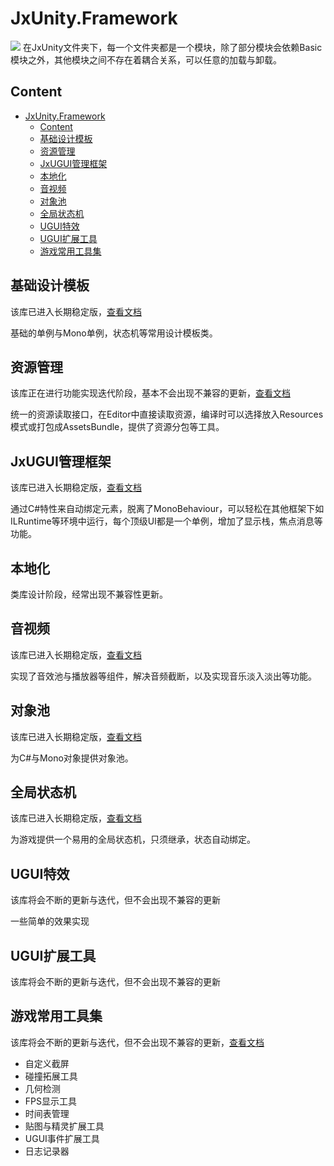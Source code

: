 # JxUnity.Framework
 ![](https://img.shields.io/github/license/JomiXedYu/JxCode.CoreLib?style=for-the-badge)
 在JxUnity文件夹下，每一个文件夹都是一个模块，除了部分模块会依赖Basic模块之外，其他模块之间不存在着耦合关系，可以任意的加载与卸载。

## Content
- [JxUnity.Framework](#jxunityframework)
  - [Content](#content)
  - [基础设计模板](#基础设计模板)
  - [资源管理](#资源管理)
  - [JxUGUI管理框架](#jxugui管理框架)
  - [本地化](#本地化)
  - [音视频](#音视频)
  - [对象池](#对象池)
  - [全局状态机](#全局状态机)
  - [UGUI特效](#ugui特效)
  - [UGUI扩展工具](#ugui扩展工具)
  - [游戏常用工具集](#游戏常用工具集)

## 基础设计模板
该库已进入长期稳定版，[查看文档](JxUnity/Basic/README.md)

基础的单例与Mono单例，状态机等常用设计模板类。
## 资源管理
该库正在进行功能实现迭代阶段，基本不会出现不兼容的更新，[查看文档](JxUnity/AssetManagment/README.md)

统一的资源读取接口，在Editor中直接读取资源，编译时可以选择放入Resources模式或打包成AssetsBundle，提供了资源分包等工具。
## JxUGUI管理框架
该库已进入长期稳定版，[查看文档](JxUnity/Jxugui/README.md)

通过C#特性来自动绑定元素，脱离了MonoBehaviour，可以轻松在其他框架下如ILRuntime等环境中运行，每个顶级UI都是一个单例，增加了显示栈，焦点消息等功能。
## 本地化
类库设计阶段，经常出现不兼容性更新。
## 音视频
该库已进入长期稳定版，[查看文档](JxUnity/Media/README.md)

实现了音效池与播放器等组件，解决音频截断，以及实现音乐淡入淡出等功能。
## 对象池
该库已进入长期稳定版，[查看文档](JxUnity/Pool/README.md)

为C#与Mono对象提供对象池。
## 全局状态机
该库已进入长期稳定版，[查看文档](JxUnity/Procedure/README.md)

为游戏提供一个易用的全局状态机，只须继承，状态自动绑定。
## UGUI特效
该库将会不断的更新与迭代，但不会出现不兼容的更新

一些简单的效果实现
## UGUI扩展工具
该库将会不断的更新与迭代，但不会出现不兼容的更新
## 游戏常用工具集
该库将会不断的更新与迭代，但不会出现不兼容的更新，[查看文档](JxUnity/Utility/README.md)

- 自定义截屏
- 碰撞拓展工具
- 几何检测
- FPS显示工具
- 时间表管理
- 贴图与精灵扩展工具
- UGUI事件扩展工具
- 日志记录器